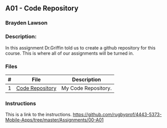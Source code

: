 ## A01 - Code Repository
### Brayden Lawson
### Description:

In this assignment Dr.Griffin told us to create a github repository for this course. This is where all of our assignments will be turned in.

### Files

|   #   | File     | Description                      |
| :---: | -------- | -------------------------------- |
|   1   | [Code Repository](https://github.com/bglawson1001/4443-MobileApps-Lawson/tree/main/Assignments/Code%20Repository) | My Code Repository. |



### Instructions

This is a link to the instructions. https://github.com/rugbyprof/4443-5373-Mobile-Apps/tree/master/Assignments/00-A01
